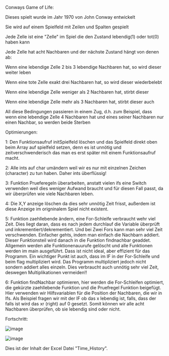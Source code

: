 Conways Game of Life:

Dieses spielt wurde im Jahr 1970 von John Conway entwickelt

Sie wird auf einem Spielfeld mit Zeilen und Spalten gespielt

Jede Zelle ist eine "Zelle" im Spiel die den Zustand lebendig(1) oder tot(0) haben kann

Jede Zelle hat acht Nachbaren und der nächste Zustand hängt von denen ab:

Wenn eine lebendige Zelle 2 bis 3 lebendige Nachbaren hat, so wird dieser weiter leben

Wenn eine tote Zelle exakt drei Nachbaren hat, so wird dieser wiederbelebt

Wenn eine lebendige Zelle weniger als 2 Nachbaren hat, stirbt dieser 

Wenn eine lebendige Zelle mehr als 3 Nachbaren hat, stirbt dieser auch

                   
All diese Bedingungen passieren in einem Zug, d.h. zum Beispiel, dass wenn eine lebendige Zelle 4 Nachbaren hat und eines seiner Nachbaren nur einen Nachbar, so werden beide Sterben


Optimierungen:

1: Den Funktionsaufruf initSpielfeld löschen und das Spielfeld direkt oben beim Array auf spielfeld setzen, denn es ist unnötig und zeitverschwenderisch das man es erst später mit einem Funktionsaufruf macht.

2: Alle ints auf char umändern weil wir es nur mit einzelnen Zeichen (character) zu tun haben. Daher ints überflüssig!

3: Funktion Prueferegeln überarbeiten, anstatt vielen ifs eine Switch verwenden weil dies weniger Aufwand braucht und für diesen Fall passt, da wir überprüfen wie viele Nachbaren leben.

4: Die X,Y anzeige löschen da dies sehr unnötig Zeit frisst, außerdem ist diese Anzeige im origninalem Spiel nicht existent.

5: Funktion zaehllebende ändern, eine For-Schleife verbraucht wehr viel Zeit. Dies liegt daran, dass es nach jedem durchlauf die Variable überprüft und inkrementiert/dekrementiert. Und bei Zwei Fors kann man sehr viel Zeit verschwenden. Einfacher gehts, indem man einfach die Nachbarn addiert. Dieser Funktionsteil wird danach in die Funktion findnachbar geaddet. Allgemein werden alle Funktionenauurufe gelöscht und alle Funktionen werden im main ausgeführt. Dass ist nicht ideal, aber effizient für das Programm. Ein wichtiger Punkt ist auch, dass im IF in der For-Schleife und beim flag multipliziert wird. Das Programm multipliziert jedoch nicht sondern addiert alles einzeln. Dies verbraucht auch unnötig sehr viel Zeit, deswegen Multiplikationen vermeiden!!

6: Funktion findNachbar optimieren, hier werden die For-Schleifen optimiert, die gekürzte zaehllebende Funktion und die Pruefregel Funktion beigefügt. Hier verwenden wir Hilfsvariablen für die Position der Nachbaren, die wir in Ifs. Als Beispiel fragen wir mit der IF ob das x lebendig ist, falls, dass der falls ist wird das xr (right) auf 0 gesetzt. Somit können wir alle acht Nachbaren überprüfen, ob sie lebendig sind oder nicht.

Fortschritt:

![image](https://github.com/minigimli/ConwaysGameSimulation/assets/128684904/7221ae39-0d9e-4c2b-a2dd-c0bb8ca94362)


![image](https://github.com/minigimli/ConwaysGameSimulation/assets/128684904/7da33038-ba0d-4ebe-a495-03a840458baf)

Dies ist der Inhalt der Excel Datei "Time_History".
